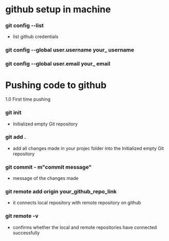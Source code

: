 # github setup in machine
### git config --list
+ list github credentials
### git config --global user.username your_ username
### git config --global user.email your_ email

# Pushing code to github
1.0 First time pushing 
### git init
+ Initialized empty Git repository 
###  git add .
+ add all changes made in your projec folder into the Initialized empty Git repository 
### git commit - m"commit message"
+ message of the changes made
### git remote add origin your_github_repo_link
+ it connects local repository with remote repository on github
### git remote -v
+ confirms whether the local and remote repositories have connected successfully
